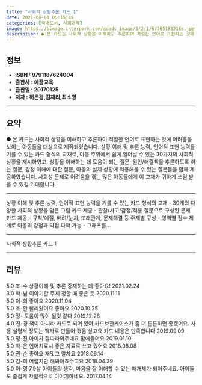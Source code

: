 ```yaml
---
title: "사회적 상황추론 카드 1"
date: 2021-06-01 05:15:45
categories: [국내도서, 사회과학]
image: https://bimage.interpark.com/goods_image/3/2/1/6/265183216s.jpg
description: ● 본 카드는 사회적 상황을 이해하고 추론하여 적절한 언어로 표현하는 것에 어려움을 보이는 아동들을 대상으로 제작되었습니다. 상황 이해 및 추론 능력, 언어적 표현 능력을 기를 수 있는 카드 형식의 교재로, 아동 주위에서 쉽게 일어날 수 있는 30가지의 사회적 상황을 제시하였고, 상황
---
```


## **정보**

- **ISBN : 9791187624004**
- **출판사 : 예꿈교육**
- **출판일 : 20170125**
- **저자 : 허은경,김재리,최소영**

------



## **요약**

●  본 카드는 사회적 상황을 이해하고 추론하여 적절한 언어로 표현하는 것에 어려움을 보이는 아동들을 대상으로 제작되었습니다. 상황 이해 및 추론 능력, 언어적 표현 능력을 기를 수 있는 카드 형식의 교재로, 아동 주위에서 쉽게 일어날 수 있는 30가지의 사회적 상황을 제시하였고, 상황을 이해하는 데 도움이 되는 질문, 원인/해결책을 추론하도록 하는 질문, 감정 이해에 대한 질문, 아동의 실제 상황에 적용해볼 수 있는 질문들을 함께 제공하였습니다. 사회성 문제로 어려움을 겪는 많은 아동들에게 이 교재가 귀하게 쓰임 받을 수 있길 기대합니다.

------

상황 이해 및 추론 능력, 언어적 표현 능력을 기를 수 있는 카드 형식의 교재  - 30개의 다양한 사회적 상황을 담은 그림 카드 제공 - 관찰/사고/감정/적용 질문으로 구성된 문제 카드 제공 - 규칙/예절, 배려/눈치, 또래관계, 문제해결 등 주제별 구성 - 영역별 점수 체계로 아동의 강점과 약점 파악 가능 - 그래프를... 

------


사회적 상황추론 카드 1 

------


## **리뷰** 

5.0 조-수 상황이해 및 추론 중재하는 데 좋아요! 2021.02.24 <br/>3.0 박-남 이야기할 주제 정할 때 좋은 듯 2020.11.11 <br/>5.0 이-희 좋아요 2020.11.04 <br/>5.0 조-환 빨리왔어요 좋아요 2020.10.25 <br/>5.0 정- 도움이 많이 될것 같다 2019.12.28 <br/>4.0 전-경 책이 아니라 카드로 되어 있어 카드보관케이스가 좀 더 튼튼하면 좋겠어요. 사용 설명서 정도는 책자로 만들어 졌음 싶고요 카드 내용은 만족합니다 2019.09.09 <br/>5.0 정-진 아이가 잘따라와주네요 맘에들어요 2019.01.10 <br/>5.0 박-은 언어치료시 좋은 자료로 쓰고 있어요 2018.08.08 <br/>5.0 권-순 좋아요 재밋고 알차요 2018.06.14 <br/>5.0 김-희 어렵지만 해봐야죠수고요 2018.04.29 <br/>5.0 이-영 7,9살 아이들의 생각, 마음을 잘 이해할 수 있는 매개체가 되어주네요. 아이들도 즐겁게 자빌적으로
 이야기하네요. 2017.04.14 <br/>